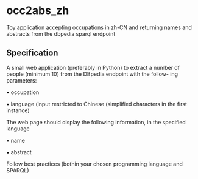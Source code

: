 # occ2abs_zh

Toy application accepting occupations in zh-CN and returning names and abstracts from the dbpedia sparql endpoint

## Specification

A small web application (preferably in Python) to extract a number of people (minimum 10) from the DBpedia endpoint with the follow-
ing parameters:

• occupation

• language (input restricted to Chinese (simplified characters in the first instance)

The web page should display the following information, in the specified language

• name

• abstract

Follow best practices (bothin your chosen programming language and SPARQL) 



